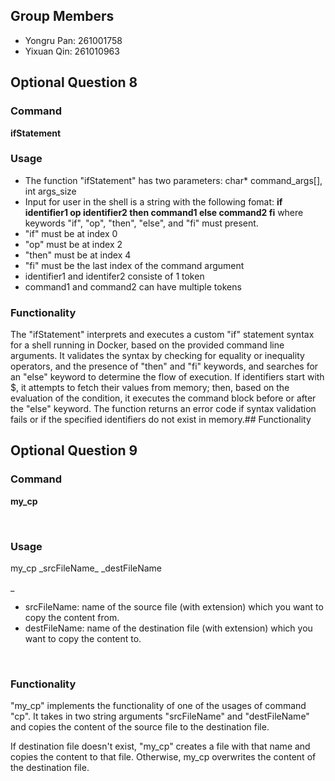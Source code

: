 ## Group Members
* Yongru Pan: 261001758
* Yixuan Qin: 261010963

## Optional Question 8
### Command
**ifStatement**
<br>

### Usage
* The function "ifStatement" has two parameters: char* command_args[], int args_size
* Input for user in the shell is a string with the following fomat: 
**if identifier1 op identifier2 then command1 else command2 fi**
where keywords "if", "op", "then", "else", and "fi" must present.
* "if" must be at index 0
* "op" must be at index 2
* "then" must be at index 4
* "fi" must be the last index of the command argument
* identifier1 and identifer2 consiste of 1 token
* command1 and command2 can have multiple tokens

### Functionality
The "ifStatement" interprets and executes a custom "if" statement syntax for a shell running in Docker, based on the provided command line arguments. It validates the syntax by checking for equality or inequality operators, and the presence of "then" and "fi" keywords, and searches for an "else" keyword to determine the flow of execution. If identifiers start with $, it attempts to fetch their values from memory; then, based on the evaluation of the condition, it executes the command block before or after the "else" keyword. The function returns an error code if syntax validation fails or if the specified identifiers do not exist in memory.## Functionality


## Optional Question 9
### Command
**<p>my_cp</p>**
<br>

### Usage
<p>my_cp _srcFileName_ _destFileName</p>_

* srcFileName: name of the source file (with extension) which you want to copy the content from.
* destFileName: name of the destination file (with extension) which you want to copy the content to.
<br>

### Functionality
<p>"my_cp" implements the functionality of one of the usages of command "cp". It takes in two string arguments "srcFileName" and "destFileName" and copies the content of the source file to the destination file.</p>
<p>If destination file doesn't exist, "my_cp" creates a file with that name and copies the content to that file. Otherwise, my_cp overwrites the content of the destination file.</p>
<br>
